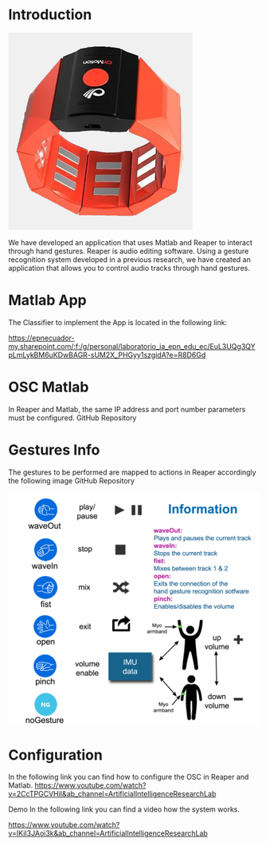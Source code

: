 # Introduction

<img src="/Images/gforce.png" src="/Images/myo.png" />

We have developed an application that uses Matlab and Reaper to interact through hand gestures. Reaper is audio editing software. Using a gesture recognition system developed in a previous research, we have created an application that allows you to control audio tracks through hand gestures.

# Matlab App
The Classifier to implement the App is located in the following link:

https://epnecuador-my.sharepoint.com/:f:/g/personal/laboratorio_ia_epn_edu_ec/EuL3UQg3QYpLmLykBM6uKDwBAGR-sUM2X_PHGyy1szgidA?e=R8D6Gd

# OSC Matlab
In Reaper and Matlab, the same IP address and port number parameters must be configured. GitHub Repository

# Gestures Info
The gestures to be performed are mapped to actions in Reaper accordingly the following image GitHub Repository

<img src="/Images/InfoHelp.png" />


# Configuration
In the following link you can find how to configure the OSC in Reaper and Matlab. 
https://www.youtube.com/watch?v=2CcTPGCVHiI&ab_channel=ArtificialIntelligenceResearchLab

Demo
In the following link you can find a video how the system works. 

https://www.youtube.com/watch?v=IKiI3JAoi3k&ab_channel=ArtificialIntelligenceResearchLab

